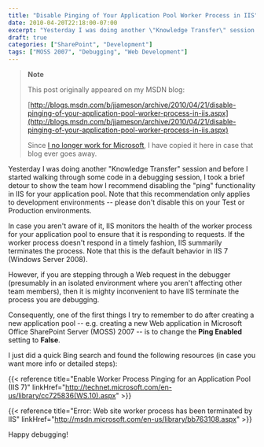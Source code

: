 ```yaml
---
title: "Disable Pinging of Your Application Pool Worker Process in IIS"
date: 2010-04-20T22:18:00-07:00
excerpt: "Yesterday I was doing another \"Knowledge Transfer\" session and before I started walking through some code in a debugging session, I took a brief detour to show the team how I recommend disabling the \"ping\" functionality in IIS for your application pool..."
draft: true
categories: ["SharePoint", "Development"]
tags: ["MOSS 2007", "Debugging", "Web Development"]
---
```


> **Note**
>
> This post originally appeared on my MSDN blog:
>
> [http://blogs.msdn.com/b/jjameson/archive/2010/04/21/disable-pinging-of-your-application-pool-worker-process-in-iis.aspx](http://blogs.msdn.com/b/jjameson/archive/2010/04/21/disable-pinging-of-your-application-pool-worker-process-in-iis.aspx)
>
> Since [I no longer work for Microsoft](/blog/jjameson/2011/09/02/last-day-with-microsoft), I have copied it here in case that blog ever goes away.

Yesterday I was doing another "Knowledge Transfer" session and before I started walking through some code in a debugging session, I took a brief detour to show the team how I recommend disabling the "ping" functionality in IIS for your application pool. Note that this recommendation only applies to development environments -- please don't disable this on your Test or Production environments.

In case you aren't aware of it, IIS monitors the health of the worker process for your application pool to ensure that it is responding to requests. If the worker process doesn't respond in a timely fashion, IIS summarily terminates the process. Note that this is the default behavior in IIS 7 (Windows Server 2008).

However, if you are stepping through a Web request in the debugger (presumably in an isolated environment where you aren't affecting other team members), then it is mighty inconvenient to have IIS terminate the process you are debugging.

Consequently, one of the first things I try to remember to do after creating a new application pool -- e.g. creating a new Web application in Microsoft Office SharePoint Server (MOSS) 2007 -- is to change the **Ping Enabled** setting to **False**.

I just did a quick Bing search and found the following resources (in case you want more info or detailed steps):

{{< reference    title="Enable Worker Process Pinging for an Application Pool (IIS 7)"    linkHref="http://technet.microsoft.com/en-us/library/cc725836(WS.10).aspx" >}}

{{< reference    title="Error: Web site worker process has been terminated by IIS"    linkHref="http://msdn.microsoft.com/en-us/library/bb763108.aspx" >}}

Happy debugging!

